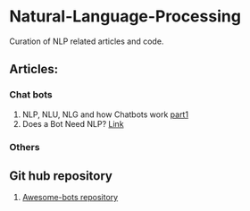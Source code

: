 # Natural-Language-Processing

Curation of NLP related articles and code.

## Articles:
### Chat bots
1. NLP, NLU, NLG and how Chatbots work [part1](https://chatbotslife.com/nlp-nlu-nlg-and-how-chatbots-work-dd7861dfc9df)
1. Does a Bot Need NLP? [Link](https://chatbotsmagazine.com/does-a-bot-need-natural-language-processing-c2f76ab7ef11)

### Others

## Git hub repository
1. [Awesome-bots repository](https://github.com/Raniazy/awesome-bots)
